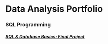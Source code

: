 # Data Analysis Portfolio

### SQL Programming
##### [SQL & Database Basics: Final Project](https://markminia.github.io/Project1/)
